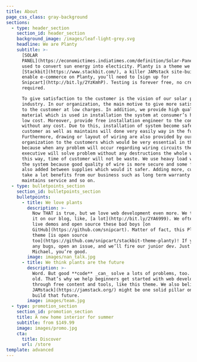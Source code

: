 ```yaml
---
title: About
page_css_class: gray-background
sections:
  - type: header_section
    section_id: header_section
    background_image: /images/leaf-light-grey.svg
    headline: We are Planty
    subtitle: >-
      [SOLAR
      PANEL](https://economictimes.indiatimes.com/definition/Solar-Panel)— are
      used to convert sun energy into electicity. Planty is a theme we built for
      [Stackbit](https://www.stackbit.com/), a killer JAMstack site-builder. To
      enable e-commerce on Planty, you’ll need to [sign up for
      Snipcart](http://bit.ly/2YzKmhP). Testing is forever free, no credit card
      required.

      To give satisfaction to the customer is the vision of our solar plant
      industry. In our organization, the main motive to give more satisfaction
      to the customer at low charges. In addition, we provide high quality
      material which is used in installation the system at consumer’s home with
      low cost. Moreover, provide free installation engineer to the consumer
      without any cost. Due to this, installation of system become safer for
      customer as well as maintains will done very easily way in the future.
      Furthermore, drawing or layout of wiring are also provided by our
      organization to the customers which would be very essential in the future
      because when any problem will occur regarding wiring circuits then our
      executive will solve problem without any destructions the whole wiring. In
      this way, time of customer will not be waste. We use heavy load wire in
      the system because good quality of wire is more secure and some fuse is
      also added between supplies which would it safer. Adding more, customers
      take a lot benefits from our business such as long term warranty system,
      maintains service and so on.
  - type: bulletpoints_section
    section_id: bulletpoints_section
    bulletpoints:
      - title: We love plants
        description: >-
          Now THAT is true, but we love web development even more. We talk about
          it on our blog, like, [a lot](http://bit.ly/2YA6999). We often craft
          live demos and open source these bad boys [on
          GitHub](https://github.com/snipcart). Matter of fact, this Planty
          theme [is open source
          too](https://github.com/snipcart/stackbit-theme-planty)! If you spot
          any bugs, open an issue, and we’ll fire our junior dev. Just kidding
          Michael, you’re good.
        image: images/nan_talk.jpg
      - title: We think plants are the future
        description: >-
          Word. But good **code** _can_ solve a lots of problems, too. New _and_
          old. That’s why we help beginners get started with web development
          through free content and tools, like this theme. We also believe [the
          JAMstack](https://jamstack.org/) might be one solid pillar on which we
          build that future.
        image: images/team.jpg
  - type: promotion_section
    section_id: promotion_section
    title: A new home interior for summer
    subtitle: from $149.99
    image: images/promo.jpg
    cta:
      title: Discover
      url: /store
template: advanced
---
```

